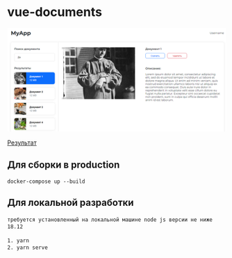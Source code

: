 # vue-documents
![screenshot](https://github.com/some-yummy-nick/vue-documents/blob/master/document.png)

[Результат](https://some-yummy-documents.onrender.com)
## Для сборки в production
```
docker-compose up --build
```

## Для локальной разработки
```
требуется установленный на локальной машине node js версии не ниже 18.12

1. yarn
2. yarn serve
```
